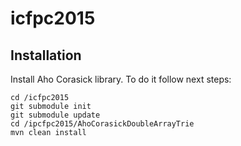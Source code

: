 # icfpc2015

## Installation 

Install Aho Corasick library. To do it follow next steps:
  
    cd /icfpc2015
    git submodule init
    git submodule update
    cd /ipcfpc2015/AhoCorasickDoubleArrayTrie
    mvn clean install
